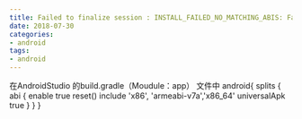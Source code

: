 ```yaml
---
title: Failed to finalize session : INSTALL_FAILED_NO_MATCHING_ABIS: Failed to extract native libraries, res=-113
date: 2018-07-30
categories: 
- android
tags: 
- android
---
```

在AndroidStudio 的build.gradle（Moudule：app） 文件中
android{
	splits {
		abi {
			enable true
			reset()
			include 'x86', 'armeabi-v7a','x86_64'
			universalApk true
		}
	}
}



